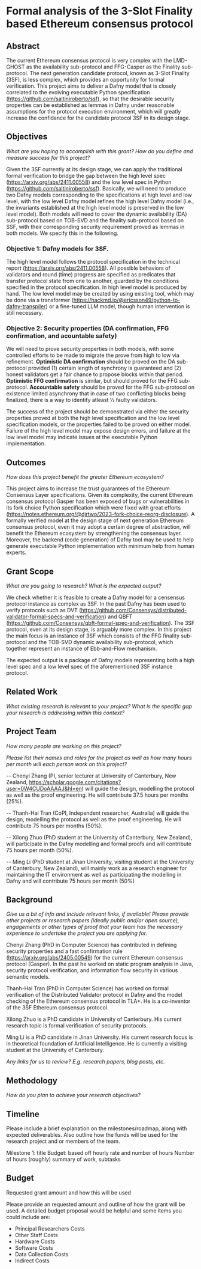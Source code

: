 # Formal analysis of the 3-Slot Finality based Ethereum consensus protocol
## Abstract

The current Ethereum consensus protocol is very complex with the LMD-GHOST as the availability sub-protocol and FFG-Casper as the Finality sub-protocol. The next generation candidate protocol, known as 3-Slot Finality (3SF), is less complex, which provides an opportunity for formal verification. This project aims to deliver a Dafny model that is closely correlated to the evolving executable Python specification (https://github.com/saltiniroberto/ssf), so that the desirable security properties can be established as lemmas in Dafny under reasonable assumptions for the protocol execution environment, which will greatly increase the confidance for the candidate protocol 3SF in its design stage.

## Objectives

*What are you hoping to accomplish with this grant? How do you define and measure success for this project?*

Given the 3SF currently at its design stage, we can apply the traditional formal verification to bridge the gap between the high level spec (https://arxiv.org/abs/2411.00558) and the low level spec in Python (https://github.com/saltiniroberto/ssf). Basically, we will need to produce two Dafny models corresponding to the specifications at high level and low level, with the low level Dafny model refines the high level Dafny model (i.e., the invariants established at the high level model is preserved in the low level model). Both models will need to cover the dynamic availability (DA) sub-protocol based on TOB-SVD and the finality sub-protocol based on SSF, with their corresponding security requirement proved as lemmas in both models. We specify this in the following.

### Objective 1: Dafny models for 3SF.
The high level model follows the protocol specification in the technical report (https://arxiv.org/abs/2411.00558). All possible behaviors of validators and round (time) progress are specified as predicates that transfer protocol state from one to another, guarded by the conditions specified in the protocol specification. In high level model is produced by hand. The low level model may be created by using existing tool, which may be done via a transformer (https://hackmd.io/@ericsson49/python-to-dafny-transpiler) or a fine-tuned LLM model, though human intervention is still necessary.

### Objective 2: Security properties (DA confirmation, FFG confirmation, and acountable safety)
We will need to prove security properties in both models, with some controlled efforts to be made to migrate the prove from high to low via refinement. **Optimistic DA confirmation** should be proved on the DA sub-protocol provided (1) certain length of synchrony is guaranteed and (2) honest validators get a fair chance to propose blocks within that period. **Optimistic FFG confirmation** is similar, but should proved for the FFG sub-protocol. **Accountable safety** should be proved for the FFG sub-protocol on existence limited asynchrony that in case of two conflicting blocks being finalized, there is a way to identify atleast 1⁄3 faulty validators.

The success of the project should be demonstrated via either the security properties proved at both the high level specification and the low level specification models, or the properties failed to be proved on either model. Failure of the high level model may expose design errors, and failure at the low level model may indicate issues at the executable Python implementation.

## Outcomes

*How does this project benefit the greater Ethereum ecosystem?*

This project aims to increase the trust guarantees of the Ethereum Consensus Layer specifications. Given its complexity, the current Ethereum consensus protocol Gasper has been exposed of bugs or vulnerabilities in its fork choice Python specification which were fixed with great efforts (https://notes.ethereum.org/@djrtwo/2023-fork-choice-reorg-disclosure). A formally verified model at the design stage of next generation Ethereum consensus protocol, even it may adopt a certain degree of abstraction, will benefit the Ethereum ecosystem by strengthening the consensus layer. Moreover, the backend (code generation) of Dafny tool may be used to help generate executable Python implementation with minimum help from human experts.

## Grant Scope

*What are you going to research? What is the expected output?*

We check whether it is feasible to create a Dafny model for a censensus protocol instance as complex as 3SF. In the past Dafny has been used to verify protocols such as DVT (https://github.com/Consensys/distributed-validator-formal-specs-and-verification) and QBFT (https://github.com/Consensys/qbft-formal-spec-and-verification). The 3SF protocol, even at its design stage, is arguably more complex. In this project the main focus is an instance of 3SF which consists of the FFG finality sub-protocol and the TOB-SVD dynamic availability sub-protocol, which together represent an instance of Ebb-and-Flow mechanism.

The expected output is a package of Dafny models representing both a high level spec and a low level spec of the aforementioned 3SF instance protocol.

## Related Work

*What existing research is relevant to your project?
What is the specific gap your research is addressing within this context?*

## Project Team

*How many people are working on this project?*

*Please list their names and roles for the project as well as how many hours per month will each person work on this project?*

-- Chenyi Zhang (PI, senior lecturer at University of Canterbury, New Zealand, https://scholar.google.com/citations?user=0W4CUDoAAAAJ&hl=en) will guide the design, modelling the protocol as well as the proof engineering. He will contribute 37.5 hours per months (25%).

-- Thanh-Hai Tran (CoPI, Independent researcher, Australia) will guide the design, modelling the protocol as well as the proof engineering. He will contribute 75 hours per months (50%).

-- Xilong Zhuo (PhD student at the University of Canterbury, New Zealand), will participate in the Dafny modelling and formal proofs and will contribute 75 hours per month (50%).

-- Ming Li (PhD student at Jinan University, visiting student at the University of Canterbury, New Zealand), will mainly work as a research engineer for maintaining the IT environment as well as participating the modelling in Dafny and will contribute 75 hours per month (50%)

## Background

*Give us a bit of info and include relevant links, if available! Please provide other projects or research papers (ideally public and/or open source), engagements or other types of proof that your team has the necessary experience to undertake the project you are applying for.*

Chenyi Zhang (PhD in Computer Science) has contributed in defining security properties and a fast confirmation rule (https://arxiv.org/abs/2405.00549) for the current Ethereum consensus protocol (Gasper). In the past he worked on static program analysis in Java, security protocol verification, and information flow security in various semantic models.

Thanh-Hai Tran (PhD in Computer Science) has worked on formal verification of the Distributed Validator protocol in Dafny and the model checking of the Ethereum consensus protocol in TLA+. He is a co-inventor of the 3SF Ethereum consensus protocol.

Xilong Zhuo is a PhD candidate in University of Canterbury. His current research topic is formal verification of security protocols.

Ming Li is a PhD candidate in Jinan University. His current research focus is in theoretical foundation of Artificial Intelligence. He is currently a visiting student at the University of Canterbury.

*Any links for us to review? E.g. research papers, blog posts, etc.*

## Methodology

*How do you plan to achieve your research objectives?*



## Timeline

Please include a brief explanation on the milestones/roadmap, along with expected deliverables. Also outline how the funds will be used for the research project and or members of the team.

Milestone 1: title
Budget: based off hourly rate and number of hours
Number of hours (roughly)
summary of work, subtasks

## Budget

Requested grant amount and how this will be used

Please provide an requested amount and outline of how the grant will be used. A detailed budget proposal would be helpful and some items you could include are:

- Principal Researchers Costs
- Other Staff Costs
- Hardware Costs
- Software Costs
- Data Collection Costs
- Indirect Costs
